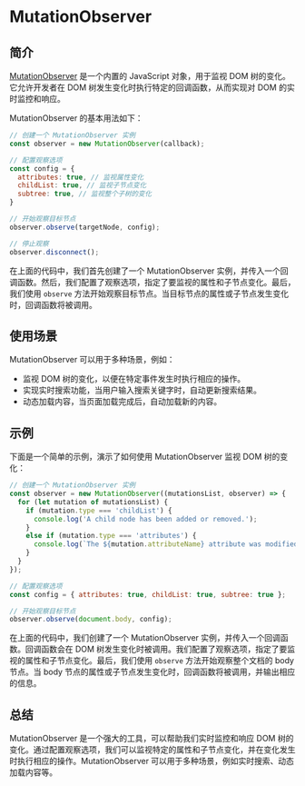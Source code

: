# MutationObserver

## 简介

[MutationObserver](http://127.0.0.1:5174/share-doc/docs/javascript/%E5%B8%B8%E7%94%A8API/MutationObserver) 是一个内置的 JavaScript 对象，用于监视 DOM 树的变化。它允许开发者在 DOM 树发生变化时执行特定的回调函数，从而实现对 DOM 的实时监控和响应。

MutationObserver 的基本用法如下：

```javascript
// 创建一个 MutationObserver 实例
const observer = new MutationObserver(callback);

// 配置观察选项
const config = {
  attributes: true, // 监视属性变化
  childList: true, // 监视子节点变化
  subtree: true, // 监视整个子树的变化
}

// 开始观察目标节点
observer.observe(targetNode, config);

// 停止观察
observer.disconnect();
```

在上面的代码中，我们首先创建了一个 MutationObserver 实例，并传入一个回调函数。然后，我们配置了观察选项，指定了要监视的属性和子节点变化。最后，我们使用 `observe` 方法开始观察目标节点。当目标节点的属性或子节点发生变化时，回调函数将被调用。

## 使用场景

MutationObserver 可以用于多种场景，例如：

- 监视 DOM 树的变化，以便在特定事件发生时执行相应的操作。
- 实现实时搜索功能，当用户输入搜索关键字时，自动更新搜索结果。
- 动态加载内容，当页面加载完成后，自动加载新的内容。

## 示例

下面是一个简单的示例，演示了如何使用 MutationObserver 监视 DOM 树的变化：

```javascript
// 创建一个 MutationObserver 实例
const observer = new MutationObserver((mutationsList, observer) => {
  for (let mutation of mutationsList) {
    if (mutation.type === 'childList') {
      console.log('A child node has been added or removed.');
    }
    else if (mutation.type === 'attributes') {
      console.log(`The ${mutation.attributeName} attribute was modified.`);
    }
  }
});

// 配置观察选项
const config = { attributes: true, childList: true, subtree: true };

// 开始观察目标节点
observer.observe(document.body, config);
```

在上面的代码中，我们创建了一个 MutationObserver 实例，并传入一个回调函数。回调函数会在 DOM 树发生变化时被调用。我们配置了观察选项，指定了要监视的属性和子节点变化。最后，我们使用 `observe` 方法开始观察整个文档的 body 节点。当 body 节点的属性或子节点发生变化时，回调函数将被调用，并输出相应的信息。

## 总结

MutationObserver 是一个强大的工具，可以帮助我们实时监控和响应 DOM 树的变化。通过配置观察选项，我们可以监视特定的属性和子节点变化，并在变化发生时执行相应的操作。MutationObserver 可以用于多种场景，例如实时搜索、动态加载内容等。
